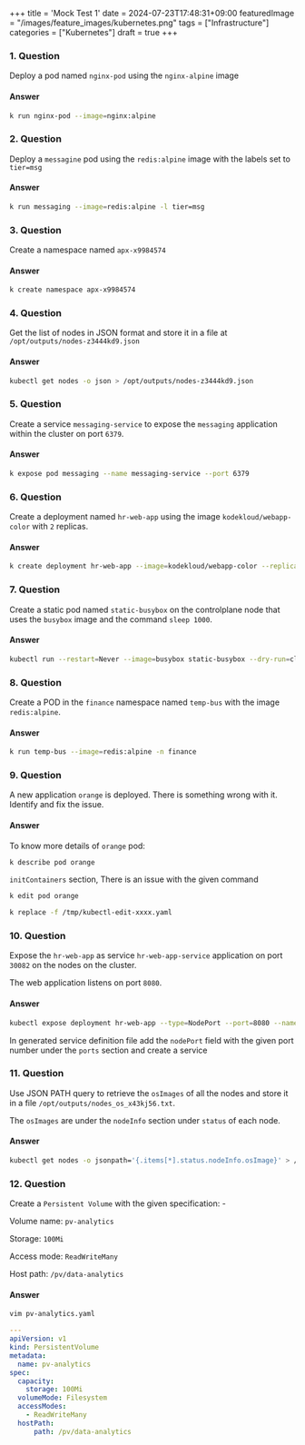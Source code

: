 +++
title = 'Mock Test 1'
date = 2024-07-23T17:48:31+09:00
featuredImage = "/images/feature_images/kubernetes.png"
tags = ["Infrastructure"]
categories = ["Kubernetes"]
draft = true
+++

### 1. Question

Deploy a pod named `nginx-pod` using the `nginx-alpine` image

#### Answer

```bash
k run nginx-pod --image=nginx:alpine
```

### 2. Question

Deploy a `messagine` pod using the `redis:alpine` image with the labels set to `tier=msg`

#### Answer

```bash
k run messaging --image=redis:alpine -l tier=msg
```

### 3. Question

Create a namespace named `apx-x9984574`

#### Answer

```bash
k create namespace apx-x9984574
```

### 4. Question

Get the list of nodes in JSON format and store it in a file at `/opt/outputs/nodes-z3444kd9.json`

#### Answer

```bash
kubectl get nodes -o json > /opt/outputs/nodes-z3444kd9.json
```

### 5. Question

Create a service `messaging-service` to expose the `messaging` application within the cluster on port `6379`.

#### Answer

```bash
k expose pod messaging --name messaging-service --port 6379
```

### 6. Question

Create a deployment named `hr-web-app` using the image `kodekloud/webapp-color` with `2` replicas.

#### Answer

```bash
k create deployment hr-web-app --image=kodekloud/webapp-color --replicas=2
```

### 7. Question

Create a static pod named `static-busybox` on the controlplane node that uses the `busybox` image and the command `sleep 1000`.

#### Answer

```bash
kubectl run --restart=Never --image=busybox static-busybox --dry-run=client -oyaml --command -- sleep 1000 > /etc/kubernetes/manifests/static-busybox.yaml
```

### 8. Question

Create a POD in the `finance` namespace named `temp-bus` with the image `redis:alpine`.

#### Answer

```bash
k run temp-bus --image=redis:alpine -n finance
```

### 9. Question

A new application `orange` is deployed. There is something wrong with it. Identify and fix the issue.

#### Answer

To know more details of `orange` pod:

```bash
k describe pod orange
```

`initContainers` section, There is an issue with the given command

```bash
k edit pod orange

k replace -f /tmp/kubectl-edit-xxxx.yaml
```

### 10. Question

Expose the `hr-web-app` as service `hr-web-app-service` application on port `30082` on the nodes on the cluster.

The web application listens on port `8080`.

#### Answer

```bash
kubectl expose deployment hr-web-app --type=NodePort --port=8080 --name=hr-web-app-service --dry-run=client -o yaml > hr-web-app-service.yaml
```

In generated service definition file add the `nodePort` field with the given port number under the `ports` section and create a service

### 11. Question

Use JSON PATH query to retrieve the `osImages` of all the nodes and store it in a file `/opt/outputs/nodes_os_x43kj56.txt`.

The `osImages` are under the `nodeInfo` section under `status` of each node.

#### Answer

```bash
kubectl get nodes -o jsonpath='{.items[*].status.nodeInfo.osImage}' > /opt/outputs/nodes_os_x43kj56.txt
```

### 12. Question

Create a `Persistent Volume` with the given specification: -

Volume name: `pv-analytics`

Storage: `100Mi`

Access mode: `ReadWriteMany`

Host path: `/pv/data-analytics`

#### Answer

```bash
vim pv-analytics.yaml
```

```yaml
---
apiVersion: v1
kind: PersistentVolume
metadata:
  name: pv-analytics
spec:
  capacity:
    storage: 100Mi
  volumeMode: Filesystem
  accessModes:
    - ReadWriteMany
  hostPath:
      path: /pv/data-analytics
```